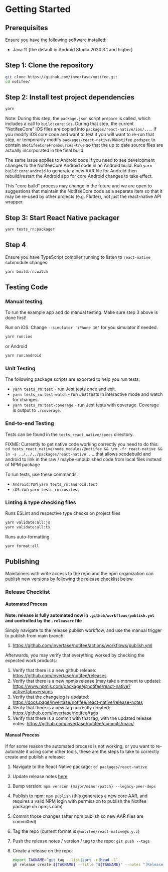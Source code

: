# Getting Started

## Prerequisites

Ensure you have the following software installed:

- Java 11 (the default in Android Studio 2020.3.1 and higher)

## Step 1: Clone the repository

```bash
git clone https://github.com/invertase/notifee.git
cd notifee/
```

## Step 2: Install test project dependencies

```bash
yarn
```

Note: During this step, the `package.json` script `prepare` is called, which includes a call to `build:core:ios`.
During that step, the current "NotifeeCore" iOS files are copied into `packages/react-native/ios/...`. If you modify
iOS core code and want to test it you will want to re-run that step, or temporarily modify `packages/react-native/RNNotifee.podspec`
to contain `$NotifeeCoreFromSources=true` so that the up to date source files are actually incorporated in the final build.

The same issue applies to Android code if you need to see development changes to the NotifeeCore Android code in an Android build. Run `yarn build:core:android` to generate a new AAR file for Android then rebuild/restart the Android app for core Android
changes to take effect.

This "core build" process may change in the future and we are open to suggestions that maintain the NotifeeCore code as a separate item
so that it may be re-used by other projects (e.g. Flutter), not just the react-native API wrapper.

## Step 3: Start React Native packager

```bash
yarn tests_rn:packager
```

## Step 4

Ensure you have TypeScript compiler running to listen to `react-native` submodule changes:

```bash
yarn build:rn:watch
```

## Testing Code

### Manual testing

To run the example app and do manual testing. Make sure step 3 above is done first!

Run on iOS. Change `--simulator 'iPhone 16'` for you simulator if needed.
```bash
yarn run:ios
```

or Android
```bash
yarn run:android
```


### Unit Testing

The following package scripts are exported to help you run tests;

- `yarn tests_rn:test` - run Jest tests once and exit.
- `yarn tests_rn:test-watch` - run Jest tests in interactive mode and watch for changes.
- `yarn tests_rn:test-coverage` - run Jest tests with coverage. Coverage is output to `./coverage`.

### End-to-end Testing

Tests can be found in the `tests_react_native/specs` directory.

FIXME: Currently to get native code working correctly you need to do this:
`cd tests_react_native/node_modules/@notifee && \rm -fr react-native && ln -s ../../../packages/react-native .`
...that allows xcodebuild and android to link in the raw / maybe-unpublished code from local files instead of NPM package

To run tests, use these commands:

- `Android`: run `yarn tests_rn:android:test`
- `iOS`: run `yarn tests_rn:ios:test`

### Linting & type checking files

Runs ESLint and respective type checks on project files

```bash
yarn validate:all:js
yarn validate:all:ts
```

Runs auto-formatting

```bash
yarn format:all
```


## Publishing

Maintainers with write access to the repo and the npm organization can publish new versions by following the release checklist below.

### Release Checklist

#### Automated Process

**Note: release is fully automated now in `.github/workflows/publish.yml` and controlled by the `.releaserc` file**

Simply navigate to the release publish workflow, and use the manual trigger to publish from main branch:

1. https://github.com/invertase/notifee/actions/workflows/publish.yml

Afterwards, you may verify that everything worked by checking the expected work products:

1. Verify that there is a new github release: https://github.com/invertase/notifee/releases
1. Verify that there is a new npmjs release (may take a moment to update): https://www.npmjs.com/package/@notifee/react-native?activeTab=versions
1. Verify that the changelog is updated: https://docs.page/invertase/notifee/react-native/release-notes
1. Verify that there is a new tag correctly created: https://github.com/invertase/notifee/tags
1. Verify that there is a commit with that tag, with the updated release notes: https://github.com/invertase/notifee/commits/main/

#### Manual Process

If for some reason the automated process is not working, or you want to re-automate it using some other tools, these are the steps to take to correctly create and publish a release:

1. Navigate to the React Native package: `cd packages/react-native`
1. Update release notes [here](https://github.com/invertase/notifee/blob/main/docs/react-native/release-notes.mdx)
1. Bump version: `npm version {major/minor/patch} --legacy-peer-deps`
1. Publish to npm: `npm publish` (this generates a new core AAR, and requires a valid NPM login with permission to publish the Notifee package on npmjs.com)
1. Commit those changes (after npm publish so new AAR files are committed)
1. Tag the repo (current format is `@notifee/react-native@x.y.z`)
1. Push the release notes / version / tag to the repo: `git push --tags`
1. Create a release on the repo:

    ```bash
    export TAGNAME=`git tag --list|sort -r|head -1`
    gh release create ${TAGNAME} --title "${TAGNAME}" --notes "[Release Notes](https://github.com/invertase/notifee/blob/main/docs/react-native/release-notes.mdx)"
    ```
